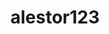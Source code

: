 ---
title: alestor123
github: https://github.com/alestor123
mode: dark
transition: 1s
score: 85.4
archetype:
- Github Actions
---